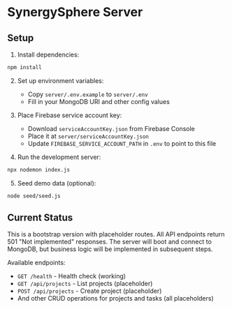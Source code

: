 # SynergySphere Server

## Setup

1. Install dependencies:
```bash
npm install
```

2. Set up environment variables:
   - Copy `server/.env.example` to `server/.env`
   - Fill in your MongoDB URI and other config values

3. Place Firebase service account key:
   - Download `serviceAccountKey.json` from Firebase Console
   - Place it at `server/serviceAccountKey.json`
   - Update `FIREBASE_SERVICE_ACCOUNT_PATH` in `.env` to point to this file

4. Run the development server:
```bash
npx nodemon index.js
```

5. Seed demo data (optional):
```bash
node seed/seed.js
```

## Current Status

This is a bootstrap version with placeholder routes. All API endpoints return 501 "Not implemented" responses. The server will boot and connect to MongoDB, but business logic will be implemented in subsequent steps.

Available endpoints:
- `GET /health` - Health check (working)
- `GET /api/projects` - List projects (placeholder)
- `POST /api/projects` - Create project (placeholder)
- And other CRUD operations for projects and tasks (all placeholders)

